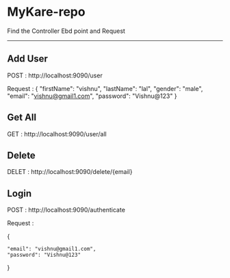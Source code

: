 # MyKare-repo

Find the Controller Ebd point and Request 

--------------------------------------------


Add User
-----------
POST : http://localhost:9090/user

Request :
{
   "firstName": "vishnu",
   "lastName": "lal",
   "gender": "male",
   "email": "vishnu@gmail1.com",
   "password": "Vishnu@123" 
}

Get All
-----------

GET : http://localhost:9090/user/all

Delete 
-------------

DELET : http://localhost:9090/delete/{email}

Login
-----------
POST : http://localhost:9090/authenticate  

Request : 

{
   
    "email": "vishnu@gmail1.com",
    "password": "Vishnu@123"
  
}
